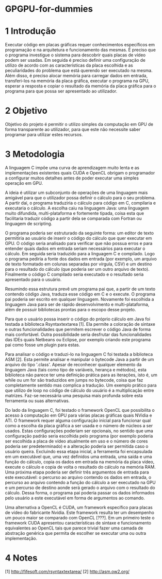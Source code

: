 GPGPU-for-dummies
=================



1   Introdução
=================
Executar código em placas gráficas requer conhecimentos específicos em programação e na arquitetura e funcionamento das mesmas. É preciso que o programa investigue o sistema para descobrir quais placas de vídeo podem ser usadas. Em seguida é preciso definir uma configuração de utilizo de acordo com as características da placa escolhida e as peculiaridades do problema que está querendo ser executado na mesma. Além disso, é preciso alocar memória para carregar dados em entrada, transferi-los na memória da placa gráfica, executar o programa na GPU, esperar a resposta e copiar o resultado da memória da placa gráfica para o programa para que possa ser apresentado ao utilizador.



2   Objetivo
=================
Objetivo do projeto é permitir o utilizo simples da computação em GPU de forma transparente ao utilizador, para que este não necessite saber programar para utilizar estes recursos.



3   Metodologia
=================
A linguagem C impõe uma curva de aprendizagem muito lenta e as implementações existentes quais CUDA e OpenCL obrigam o programador a configurar muitos detalhes antes de poder executar uma simples operação em GPU. 
 
A ideia é utilizar um subconjunto de operações de uma linguagem mais amigável para que o utilizador possa definir o cálculo para o seu problema.  A partir dai, o programa traduziria o cálculo para código em C, compilaria e executaria o cálculo. A escolha caiu na linguagem Java: uma linguagem muito difundida, multi-plataforma e fortemente tipada, coisa esta que facilitaria traduzir código a partir dela se comparada com Fortran ou linguagem de scripting. 

O programa poderia ser estruturado da seguinte forma: um editor de texto permitiria ao usuário de inserir o código do cálculo que quer executar em GPU. O código seria analisado para verificar que não possua erros e para entender quais dados em entrada seriam necessários para executar o cálculo. Em seguida seria traduzido para a linguagem C e compilado. Logo o programa pediria a fonte dos dados em entrada (por exemplo, um arquivo de texto formatado em colunas separadas por vírgula, CSV) e um destino para o resultado do cálculo (que poderia ser um outro arquivo de texto). Finalmente o código C compilado seria executado e o resultado seria apresentado para o usuário.

Resumindo essa estrutura prevê um programa pai que, a partir de um texto contendo código Java, traduza esse código em C e o execute. O programa pai poderia ser escrito em qualquer linguagem. Novamente foi escolhida a linguagem Java para ser de rápido desenvolvimento e multi-plataforma, além de possuir bibliotecas prontas para o escopo desse projeto. 

Para que o usuário possa inserir o código do próprio cálculo em Java foi testada a biblioteca Rsyntaxtextarea [1]. Ela permite a coloração de sintaxe e outras funcionalidades que permitem escrever o código Java de forma mais confortável. Outra possibilidade seria desfrutar das funcionalidades das IDEs quais Netbeans ou Eclipse, por exemplo criando este programa pai como fosse um plugin para estas.

Para analisar o código e traduzi-lo na linguagem C foi testada a biblioteca ASM [2]. Esta permite analisar e manipular o bytecode Java a partir de um arquivo do tipo '.class'. Apesar de reconhecer qualquer elemento da linguagem Java (tais como tipo de variáveis, herança e métodos), esta biblioteca não parece ter uma definição prática para as iterações, isto é, um while ou um for são traduzidos em jumps no bytecode, coisa que faz completamente sentido mas complica a tradução. Um exemplo prático para que utilizo de loop no código de cálculo do usuário é a multiplicação entre matrizes. Faz-se necessária uma pesquisa mais profunda sobre esta ferramenta ou suas alternativas.

Do lado da linguagem C, foi testado o framework OpenCL que possibilita o acesso à computação em GPU para várias placas gráficas quais NVidia e ATI. O framework requer alguma configuração inicial para funcionar qual como a escolha da placa gráfica a ser usada e o número de núcleos a ser usados. Estas configurações poderiam ser opcionais, no sentido que uma configuração padrão seria escolhida pelo programa (por exemplo poderia ser escolhida a placa de vídeo atualmente em uso e o número de cores poderia ser predeterminado) e a alteração poderia ser permitida caso o usuário queira. Excluindo essa etapa inicial, a ferramenta foi encapsulada em um executável que, uma vez definidos uma entrada, uma saída e uma função do cálculo, copia os dados em entrada na memória da placa vídeo, execute o cálculo e copia de volta o resultado do cálculo na memória RAM. Uma próxima etapa poderia ser definir três argumentos de entrada para este executável: o percurso ao arquivo contendo os dados em entrada, o percurso ao arquivo contendo a função do cálculo a ser executado na GPU e um percurso de destino aonde será gerado o arquivo com o resultado do cálculo. Dessa forma, o programa pai poderia passar os dados informados pelo usuário a este executável em forma de argumentos ao comando.

Uma alternativa a OpenCL é CUDA, um framework específico para placas de vídeo do fabricante Nvidia. Este framework resulta ter um desempenho um pouco maior se comparado com OpenCL [???]. Em um primeiro teste o framework CUDA apresentou características de sintaxe e funcionamento equivalentes ao OpenCL tais que parece trivial fazer uma camada de abstração genérica que permita de escolher se executar uma ou outra implementação.



4   Notes
=================
[1] http://fifesoft.com/rsyntaxtextarea/
[2] http://asm.ow2.org/
